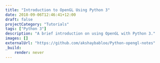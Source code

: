 ```yaml
---
title: "Introduction to OpenGL Using Python 3"
date: 2018-09-06T12:46:41+12:00
draft: false
projectCategory: "Tutorials"
tags: ["Python 3"]
description: "A brief introduction on using OpenGL with Python 3."
images: []
externalUrl: "https://github.com/akshaybabloo/Python-opengl-notes"
_build:
    render: never
---
```

